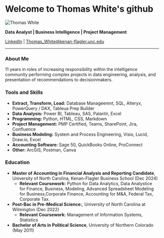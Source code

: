 # Welcome to Thomas White's github

![Thomas White](https://github.com/TWhite-Git/Data_Science/assets/125609320/5cd66e54-408c-4e70-b7cd-d280243cae1b)



**Data Analyst | Business Intelligence | Project Management**

[LinkedIn](https://linkedin.com/in/Capt-Thomas-White) | [Thomas_White@kenan-flagler.unc.edu](mailto:Thomas_White@kenan-flagler.unc.edu)

- ---
### About Me

11 years in roles of increasing responsibility within the intelligence community performing complex projects in data engineering, analysis, and presentation of recommendations to decisionmakers. 

### Tools and Skills

- **Extract, Transform, Load:** Database Manageemnt, SQL, Alteryx, PowerQuery / DAX, Tableua Prep Builder
- **Data Analysis:** Power BI, Tableau, SAS, Palantir, Excel
- **Programming:** Python, HTML, CSS, Markdown
- **Project Management:** PMP Certified, Teams, SharePoint, Jira, Confluence
- **Business Modeling:** System and Process Engineering, Visio, Lucid, Draw.io, Excel
- **Accounting Software:** Sage 50, QuickBooks Online, ProConnect
- **Other:** ArcGIS, Postman, Canva

### Education

- **Master of Accounting in Financial Analysis and Reporting Candidate**, University of North Carolina, Kenan-Flagler Business School (Dec 2024)
  - **Relevant Coursework:** Python for Data Analytics, Data Analystice for Finance, Business, Modeling, Advanced Spreadsheet Modeling for Business,Corporate Finance, Accounting for M&A, Federal Tax, Corporate Tax.
- **Post-Bac in Pre-Medical Science:**, University of North Carolina at Wilmington (Dec 2022)
  - **Relevant Coursework:** Management of Information Systems, Statistics
- **Bachelor of Arts in Political Science**, University of Northern Colorado (May 2011)
